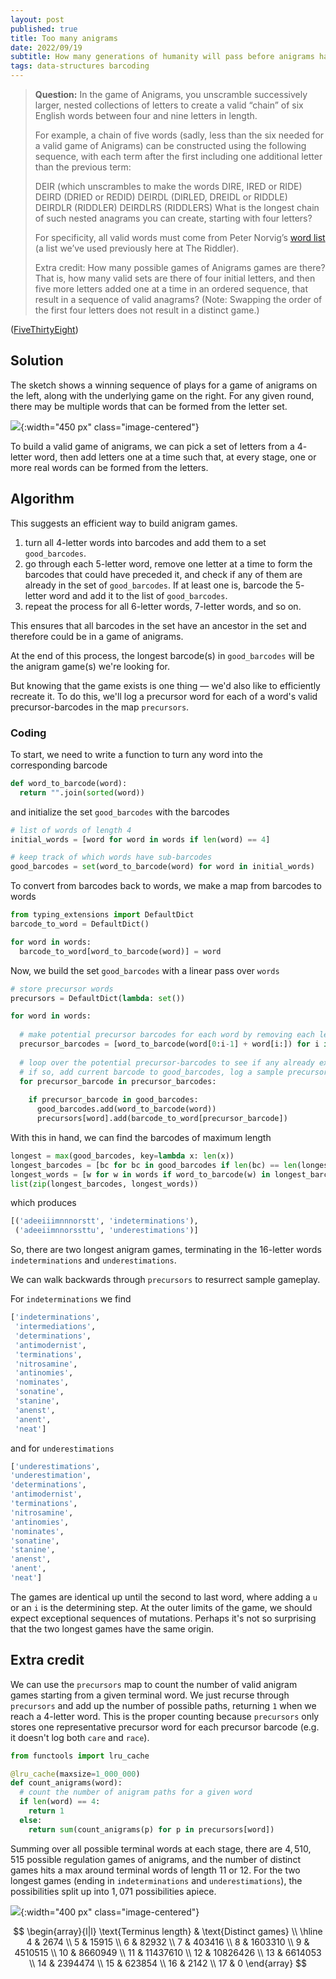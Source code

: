 ```yaml
---
layout: post
published: true
title: Too many anigrams
date: 2022/09/19
subtitle: How many generations of humanity will pass before anigrams has a repeat?
tags: data-structures barcoding
---
```


>**Question:** In the game of Anigrams, you unscramble successively larger, nested collections of letters to create a valid “chain” of six English words between four and nine letters in length.
>
>For example, a chain of five words (sadly, less than the six needed for a valid game of Anigrams) can be constructed using the following sequence, with each term after the first including one additional letter than the previous term:
>
>DEIR (which unscrambles to make the words DIRE, IRED or RIDE)
>DEIRD (DRIED or REDID)
>DEIRDL (DIRLED, DREIDL or RIDDLE)
>DEIRDLR (RIDDLER)
>DEIRDLRS (RIDDLERS)
>What is the longest chain of such nested anagrams you can create, starting with four letters?
>
>For specificity, all valid words must come from Peter Norvig’s [word list](https://norvig.com/ngrams/enable1.txt) (a list we’ve used previously here at The Riddler).
>
>Extra credit: How many possible games of Anigrams games are there? That is, how many valid sets are there of four initial letters, and then five more letters added one at a time in an ordered sequence, that result in a sequence of valid anagrams? (Note: Swapping the order of the first four letters does not result in a distinct game.)

<!--more-->

([FiveThirtyEight](https://fivethirtyeight.com/features/can-you-build-the-biggest-anigram/))

## Solution

The sketch shows a winning sequence of plays for a game of anigrams on the left, along with the underlying game on the right. For any given round, there may be multiple words that can be formed from the letter set.

![](/img/2022-09-19-anigrams.png){:width="450 px" class="image-centered"}

<!-- To build a valid game of anigrams, we need to find a list of $9$ letters that form a word, and remove letters from the list, one at a time, such that at least one real word can be formed at each stage. -->

To build a valid game of anigrams, we can pick a set of letters from a $4$-letter word, then add letters one at a time such that, at every stage, one or more real words can be formed from the letters.

## Algorithm

This suggests an efficient way to build anigram games. 

1. turn all $4$-letter words into barcodes and add them to a set `good_barcodes`. 
2. go through each $5$-letter word, remove one letter at a time to form the barcodes that could have preceded it, and check if any of them are already in the set of `good_barcodes`. If at least one is, barcode the $5$-letter word and add it to the list of `good_barcodes`.
3. repeat the process for all $6$-letter words, $7$-letter words, and so on.

This ensures that all barcodes in the set have an ancestor in the set and therefore could be in a game of anigrams.

At the end of this process, the longest barcode(s) in `good_barcodes` will be the anigram game(s) we're looking for. 

But knowing that the game exists is one thing — we'd also like to efficiently recreate it. To do this, we'll log a precursor word for each of a word's valid precursor-barcodes in the map `precursors`.


### Coding

To start, we need to write a function to turn any word into the corresponding barcode

```python
def word_to_barcode(word):
  return "".join(sorted(word))
```

and initialize the set `good_barcodes` with the barcodes 

```python
# list of words of length 4
initial_words = [word for word in words if len(word) == 4]

# keep track of which words have sub-barcodes
good_barcodes = set(word_to_barcode(word) for word in initial_words)
```

To convert from barcodes back to words, we make a map from barcodes to words

```python
from typing_extensions import DefaultDict
barcode_to_word = DefaultDict()

for word in words:
  barcode_to_word[word_to_barcode(word)] = word
```

Now, we build the set `good_barcodes` with a linear pass over `words`

```python
# store precursor words
precursors = DefaultDict(lambda: set())

for word in words:
  
  # make potential precursor barcodes for each word by removing each letter
  precursor_barcodes = [word_to_barcode(word[0:i-1] + word[i:]) for i in range(1, len(word)+1)]
  
  # loop over the potential precursor-barcodes to see if any already exist in good_barcodes
  # if so, add current barcode to good_barcodes, log a sample precursor-word in precursors
  for precursor_barcode in precursor_barcodes:
  
    if precursor_barcode in good_barcodes:
      good_barcodes.add(word_to_barcode(word))
      precursors[word].add(barcode_to_word[precursor_barcode])
 ```
 
 With this in hand, we can find the barcodes of maximum length
 
 ```python
longest = max(good_barcodes, key=lambda x: len(x))
longest_barcodes = [bc for bc in good_barcodes if len(bc) == len(longest)]
longest_words = [w for w in words if word_to_barcode(w) in longest_barcodes]
list(zip(longest_barcodes, longest_words))
```

which produces 

```python
[('adeeiiimnnnorstt', 'indeterminations'),
 ('adeeiimnnorssttu', 'underestimations')]
```

So, there are two longest anigram games, terminating in the $16$-letter words `indeterminations` and `underestimations`.

We can walk backwards through `precursors` to resurrect sample gameplay. 

For `indeterminations` we find

```python
['indeterminations',
 'intermediations',
 'determinations',
 'antimodernist',
 'terminations',
 'nitrosamine',
 'antinomies',
 'nominates',
 'sonatine',
 'stanine',
 'anenst',
 'anent',
 'neat']
 ```
 
 and for `underestimations`
 
 ```python
 ['underestimations',
 'underestimation',
 'determinations',
 'antimodernist',
 'terminations',
 'nitrosamine',
 'antinomies',
 'nominates',
 'sonatine',
 'stanine',
 'anenst',
 'anent',
 'neat']
 ```
 
The games are identical up until the second to last word, where adding a `u` or an `i` is the determining step. At the outer limits of the game, we should expect exceptional sequences of mutations. Perhaps it's not so surprising that the two longest games have the same origin.

## Extra credit

We can use the `precursors` map to count the number of valid anigram games starting from a given terminal word. We just recurse through `precursors` and add up the number of possible paths, returning `1` when we reach a $4$-letter word. This is the proper counting because `precursors` only stores one representative precursor word for each precursor barcode (e.g. it doesn't log both `care` and `race`).

```python
from functools import lru_cache

@lru_cache(maxsize=1_000_000)
def count_anigrams(word):
  # count the number of anigram paths for a given word
  if len(word) == 4:
    return 1
  else:
    return sum(count_anigrams(p) for p in precursors[word])
```

Summing over all possible terminal words at each stage, there are $4,510,515$ possible regulation games of anigrams, and the number of distinct games hits a max around terminal words of length $11$ or $12$. For the two longest games (ending in `indeterminations` and `underestimations`), the possibilities split up into $1,071$ possibilities apiece.

![](/img/2022-09-19-anigrams-plot.png){:width="400 px" class="image-centered"}

$$
\begin{array}{l|l}
  \text{Terminus length} & \text{Distinct games} \\ \hline
  4 & 2674 \\
  5 & 15915 \\
  6 & 82932 \\
  7 & 403416 \\
  8 & 1603310 \\
  9 & 4510515 \\
  10 & 8660949 \\
  11 & 11437610 \\
  12 & 10826426 \\
  13 & 6614053 \\
  14 & 2394474 \\
  15 & 623854 \\
  16 & 2142 \\
  17 & 0
\end{array}
$$

<!-- ```python
(4, 2674)
(5, 15915)
(6, 82932)
(7, 403416)
(8, 1603310)
(9, 4510515)
(10, 8660949)
(11, 11437610)
(12, 10826426)
(13, 6614053)
(14, 2394474)
(15, 623854)
(16, 2142)
(17, 0)
``` -->


<br>

<!-- 2022-09-19-words-to-barcodes.png -->
